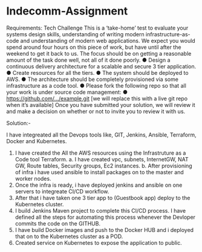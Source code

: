 

# Indecomm-Assignment

Requirements:
Tech Challenge
This is a ‘take-home’ test to evaluate your systems design skills, understanding of writing
modern infrastructure-as-code and understanding of modern web applications. We expect
you would spend around four hours on this piece of work, but have until after the weekend to
get it back to us. The focus should be on getting a reasonable amount of the task done well,
not all of it done poorly.
● Design a continuous delivery architecture for a scalable and secure 3 tier application.
● Create resources for all the tiers.
● The system should be deployed to AWS.
● The architecture should be completely provisioned via some infrastructure as a code
tool.
● Please fork the following repo so that all your work is under source code
management:
● https://github.com/.../example.git [we will replace this with a live git repo when it’s
available]
Once you have submitted your solution, we will review it and make a decision on whether
or not to invite you to review it with us.



Solution:- 

I have integreated all the Devops tools like, GIT, Jenkins, Ansible, Terraform, Docker and Kubernetes.
 1. I have created the All the AWS resources using the Infrastruture as a Code tool Terraform.
      a. I have created vpc, subnets, InternetGW, NAT GW, Route tables, Security groups, Ec2 instances.
      b. After provisioning of infra i have used ansible to install packages on to the master and worker nodes. 
2. Once the infra is ready, i have deployed jenkins and ansible on one servers to integreate CI/CD workflow. 
3. After that i have taken one 3 tier app to (Guestbook app) deploy to the Kubernetes cluster. 
4. I build Jenkins Maven project to complete this CI/CD process. I have defined all the steps for automating this process whenever the Devloper commits the code on the GITHUB.
5. I have build Docker images and push to the Docker HUB and i deployed that on to the Kubernetes cluster as a POD.
6. Created service on Kubernetes to expose the application to public.
